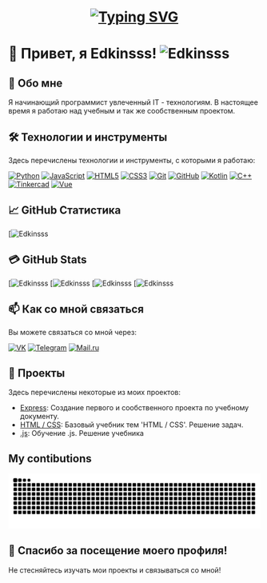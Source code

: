 <h1 align ="center" >
  <a href="https://git.io/typing-svg"><img src="https://readme-typing-svg.demolab.com?font=Fira+Code&pause=1000&color=DDF724&width=700&lines=Hi+There+%F0%9F%91%8B;I'm+++--%3E+++E+d+k+i+n+s+s+" alt="Typing SVG" /></a>
</h1>


# 👋 Привет, я Edkinsss!                                      ![Edkinsss](https://visitor-badge.laobi.icu/badge?page_id=Edkinsss)

## 🚀 Обо мне

Я начинающий программист увлеченный IT - технологиям. В настоящее время я работаю над учебным и так же сообственным проектом.

## 🛠️ Технологии и инструменты

Здесь перечислены технологии и инструменты, с которыми я работаю:

[![Python](https://img.shields.io/badge/Python-3776AB?style=for-the-badge&logo=python&logoColor=white)](https://www.python.org/)
[![JavaScript](https://img.shields.io/badge/JavaScript-F7DF1E?style=for-the-badge&logo=javascript&logoColor=black)](https://developer.mozilla.org/en-US/docs/Web/JavaScript)
[![HTML5](https://img.shields.io/badge/HTML5-E34F26?style=for-the-badge&logo=html5&logoColor=white)](https://developer.mozilla.org/en-US/docs/Web/Guide/HTML/HTML5)
[![CSS3](https://img.shields.io/badge/CSS3-1572B6?style=for-the-badge&logo=css3&logoColor=white)](https://developer.mozilla.org/en-US/docs/Web/CSS)
[![Git](https://img.shields.io/badge/Git-F05032?style=for-the-badge&logo=git&logoColor=white)](https://git-scm.com/)
[![GitHub](https://img.shields.io/badge/GitHub-181717?style=for-the-badge&logo=github&logoColor=white)](https://github.com/)
[![Kotlin](https://img.shields.io/badge/Kotlin-0095D5?style=for-the-badge&logo=kotlin&logoColor=white)](https://kotlinlang.org/)
[![C++](https://img.shields.io/badge/C%2B%2B-00599C?style=for-the-badge&logo=c%2B%2B&logoColor=white)](https://isocpp.org/)
[![Tinkercad](https://img.shields.io/badge/Tinkercad-000000?style=for-the-badge&logo=tinkercad&logoColor=white)](https://www.tinkercad.com/)
[![Vue]()](https://vuejs.org)


## 📈 GitHub Статистика

[![Edkinsss](https://github-readme-stats.vercel.app/api?username=Edkinsss&show_icons=true&hide=contribs,prs&cache_seconds=86400&theme=synthwave)


## 💳 GitHub Stats
[![Edkinsss](https://github.com/Edkinsss/Edkinsss.git/?username=Edkinsss&repo=HTML.-Work-&cache_seconds=86400&theme=shadow_red)
[![Edkinsss](https://github.com/Edkinsss/Project_Apple.git/?username=Edkinsss&repo=HTML.-Work-&cache_seconds=86400&theme=shadow_red)
[![Edkinsss](https://github.com/Edkinsss/HTML.-Work-.git/?username=Edkinsss&repo=HTML.-Work-&cache_seconds=86400&theme=shadow_red)
[![Edkinsss](https://github.com/Edkinsss/-.JavaScript.git/?username=Edkinsss&repo=HTML.-Work-&cache_seconds=86400&theme=shadow_red)


## 📫 Как со мной связаться

Вы можете связаться со мной через:

[![VK](https://img.shields.io/badge/VK-4680C2?style=for-the-badge&logo=vk&logoColor=white)](https://vk.com/smolderees)
[![Telegram](https://img.shields.io/badge/Telegram-2CA5E0?style=for-the-badge&logo=telegram&logoColor=white)](https://t.me/Edkinss)
[![Mail.ru](https://img.shields.io/badge/Mail.ru-005FF9?style=for-the-badge&logo=mail.ru&logoColor=white)](edem.seytzhalilov@mail.ru)

## 🌟 Проекты

Здесь перечислены некоторые из моих проектов:

- [Express](https://github.com/Edkinsss/Project_Apple.git): Cоздание первого и сообственного проекта по учебному документу.
- [HTML / CSS](https://github.com/Edkinsss/HTML.-Work-.git): Базовый учебник тем 'HTML / CSS'. Решение задач.
- [.js](https://github.com/Edkinsss/-.JavaScript.git): Обучение .js. Решение учебника

## My contibutions

![snake gif](https://github.com/Edkinsss/Edkinsss/blob/output/github-snake-dark.svg)


## 🎉 Спасибо за посещение моего профиля!

Не стесняйтесь изучать мои проекты и связываться со мной!
